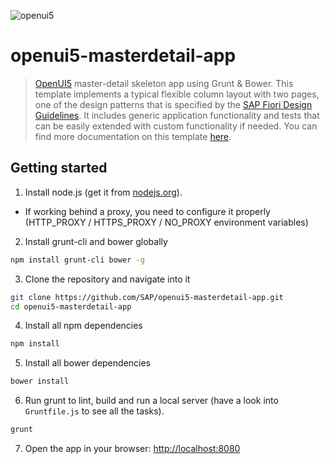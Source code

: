 ![openui5](http://openui5.org/images/OpenUI5_new_big_side.png)

# openui5-masterdetail-app

> [OpenUI5](https://github.com/SAP/openui5) master-detail skeleton app using Grunt & Bower. This template implements a typical flexible column layout with two pages, one of the design patterns that is specified by the [SAP Fiori Design Guidelines](https://experience.sap.com/fiori-design/). It includes generic application functionality and tests that can be easily extended with custom functionality if needed. You can find more documentation on this template [here](https://openui5.hana.ondemand.com/#docs/guide/8ed9339f3a99418e82a02f0fb4b5d6b9.html).

## Getting started

1. Install node.js (get it from [nodejs.org](http://nodejs.org/)).
  * If working behind a proxy, you need to configure it properly (HTTP_PROXY / HTTPS_PROXY / NO_PROXY environment variables)
2. Install grunt-cli and bower globally

```sh
npm install grunt-cli bower -g
```

3. Clone the repository and navigate into it

```sh
git clone https://github.com/SAP/openui5-masterdetail-app.git
cd openui5-masterdetail-app
```

4. Install all npm dependencies

```sh
npm install
```

5. Install all bower dependencies

```sh
bower install
```

6. Run grunt to lint, build and run a local server (have a look into `Gruntfile.js` to see all the tasks).

```sh
grunt
```

7. Open the app in your browser: [http://localhost:8080](http://localhost:8080)
